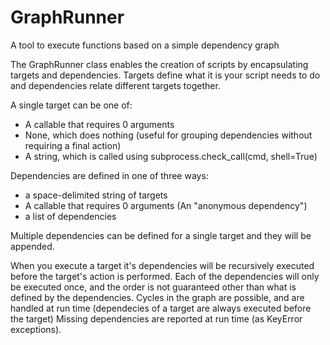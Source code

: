 GraphRunner
=======

A tool to execute functions based on a simple dependency graph

The GraphRunner class enables the creation of scripts by encapsulating targets and dependencies.
Targets define what it is your script needs to do and dependencies relate different targets together.

A single target can be one of:
* A callable that requires 0 arguments
* None, which does nothing (useful for grouping dependencies without requiring a final action)
* A string, which is called using subprocess.check_call(cmd, shell=True)

Dependencies are defined in one of three ways:
* a space-delimited string of targets
* A callable that requires 0 arguments (An "anonymous dependency")
* a list of dependencies

Multiple dependencies can be defined for a single target and they will be appended.

When you execute a target it's dependencies will be recursively executed before the target's action is performed.
Each of the dependencies will only be executed once, and the order is not guaranteed other than what is defined by the dependencies.
Cycles in the graph are possible, and are handled at run time (dependecies of a target are always executed before the target)
Missing dependencies are reported at run time (as KeyError exceptions).
